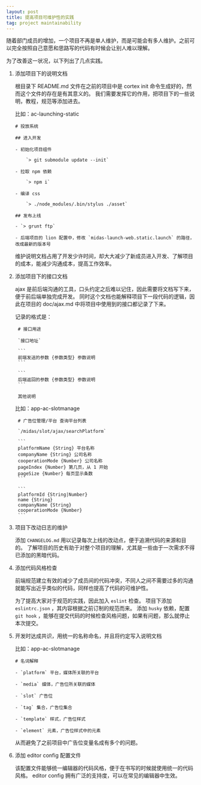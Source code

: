 ```yaml
---
layout: post
title: 提高项目可维护性的实践
tag: project maintainability
---
```


随着部门成员的增加，一个项目不再是单人维护，而是可能会有多人维护。之前可以完全按照自己意愿和思路写的代码有时候会让别人难以理解。

为了改善这一状况，以下列出了几点实践。

1. 添加项目下的说明文档

    根目录下 README.md 文件在之前的项目中是 cortex init 命令生成好的，然而这个文件的存在是有其意义的。 我们需要发挥它的作用，把项目下的一些说明，教程，规范等添加进去。

    比如：ac-launching-static

    ```
    # 投放系统

    ## 进入开发

    - 初始化项目组件

        `> git submodule update --init`

    - 拉取 npm 依赖

        `> npm i`

    - 编译 css

        `> ./node_modules/.bin/stylus ./asset`

    ## 发布上线

    - `> grunt ftp`

    - 后端项目的 lion 配置中，修改 `midas-launch-web.static.launch` 的路径，改成最新的版本号
    ```

    维护说明文档占用了开发少许时间，却大大减少了新成员进入开发、了解项目的成本，能减少沟通成本，提高工作效率。

2. 添加项目下的接口文档

    ajax 是前后端沟通的工具，口头约定之后难以记住，因此需要将文档写下来，便于前后端单独完成开发。 同时这个文档也能解释项目下一段代码的逻辑，因此在项目的 doc/ajax.md 中将项目中使用到的接口都记录了下来。

    记录的格式是：

        # 接口用途

        `接口地址`

        ```
        前端发送的参数 {参数类型} 参数说明
        ```

        ```
        后端返回的参数 {参数类型} 参数说明
        ```

        其他说明

    比如：app-ac-slotmanage

        # 广告位管理/平台 查询平台列表

        `/midas/slot/ajax/searchPlatform`

        ```
        platformName {String} 平台名称
        companyName {String} 公司名称
        cooperationMode {Number} 公司名称
        pageIndex {Number} 第几页，从 1 开始
        pageSize {Number} 每页显示条数
        ```

        ```
        platformId {String|Number}
        name {String}
        companyName {String}
        cooperationMode {Number}
        ```

3. 项目下改动日志的维护

    添加 `CHANGELOG.md` 用以记录每次上线的改动点，便于追溯代码的来源和目的。 了解项目的历史有助于对整个项目的理解，尤其是一些由于一次需求不得已添加的黑暗代码。

4. 添加代码风格检查

    前端规范建立有效的减少了成员间的代码冲突，不同人之间不需要过多的沟通就能写出近乎类似的代码，同样也提高了代码的可维护性。

    为了提高大家对于规范的实践，因此加入 `eslint` 检查。 项目下添加 `eslintrc.json` ，其内容根据之前订制的规范而来。 添加 `husky` 依赖，配置 `git hook` ，能够在提交代码的时候检查风格问题，如果有问题，那么就停止本次提交。

5. 开发时达成共识，用统一的名称命名，并且将约定写入说明文档

    比如：app-ac-slotmanage

    ```
    # 名词解释

    - `platform` 平台，媒体所关联的平台

    - `media` 媒体，广告位所关联的媒体

    - `slot` 广告位

    - `tag` 集合，广告位集合

    - `template` 样式，广告位样式

    - `element` 元素，广告位样式中的元素
    ```

    从而避免了之前项目中广告位变量名成有多个的问题。

6. 添加 editor config 配置文件

    该配置文件能够统一编辑器的代码风格，便于在书写的时候就使用统一的代码风格。 editor config 拥有广泛的支持度，可以在常见的编辑器中生效。
